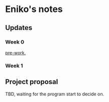 # Eniko's notes

## Updates

### Week 0

[pre-work.](https://hackmd.io/@eenagy/r16O7JVKn)

### Week 1

## Project proposal

TBD, waiting for the program start to decide on.
